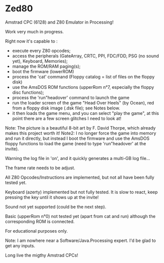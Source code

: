 # Zed80

Amstrad CPC (6128) and Z80 Emulator in Processing!

Work very much in progress.

Right now it's capable to :
* execute every Z80 opcodes;
* access the peripherals (GateArray, CRTC, PPI, FDC/FDD, PSG (no sound yet), Keyboard, Memories);
* manage the ROM/RAM paging(s);
* boot the firmware (lowerROM)
* process the 'cat' command (Floppy catalog = list of files on the floppy disk)
* use the AmsDOS ROM functions (upperRom n°7, especially the floppy disc functions);
* process the 'run"headover' command to launch the game
* run the loader screen of the game "Head Over Heels" (by Ocean), red from a floppy disk image (.dsk file); see Notes below.
* it then loads the game menu, and you can select "play the game", at this point there are a few screen glitches I need to look at!

Note: The picture is a beautiful 8-bit art by F. David Thorpe, which already makes this project worth it!
Note2: I no longer force the game into memory and run it directly, but instead I boot the firmware and use the AmsDOS floppy functions to load the game (need to type 'run"headover' at the invite).

Warning the log file in 'on', and it quickly generates a multi-GB log file...

The frame rate needs to be adjust.

All Z80 Opcodes/Instructions are implemented, but not all have been fully tested yet.

Keyboard (azerty) implemented but not fully tested. It is slow to react, keep pressing the key until it shows up at the invite!

Sound not yet supported (could be the next step).

Basic (upperRom n°0) not tested yet (apart from cat and run) although the corresponding ROM is connected.

For educational purposes only.

Note: I am nowhere near a Software/Java.Processing expert. I'd be glad to get any inputs.


Long live the migthy Amstrad CPCs!
